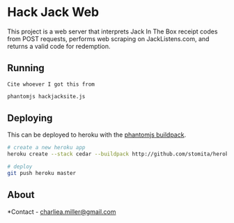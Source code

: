Hack Jack Web
===================

This project is a web server that interprets Jack In The Box receipt codes from POST requests, performs web scraping on JackListens.com, and returns a valid code for redemption. 

## Running

	Cite whoever I got this from

```bash
phantomjs hackjacksite.js
```

## Deploying

This can be deployed to heroku with the [phantomjs buildpack](https://github.com/stomita/heroku-buildpack-phantomjs).

```bash
# create a new heroku app
heroku create --stack cedar --buildpack http://github.com/stomita/heroku-buildpack-phantomjs.git

# deploy
git push heroku master
```

## About
*Contact - charliea.miller@gmail.com
